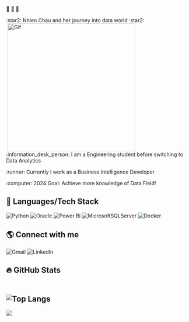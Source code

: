  <p align="left">
 
:wave: :wave: :wave: 
  <p align="left">
:star2: Nhien Chau and her journey into data world :star2:    
 <img align="right" alt="Gif" width="350px" style="padding-right:150px;" src="https://user-images.githubusercontent.com/108797740/195327063-8a258df6-9427-496b-a977-6ffa263d9bcf.gif"/>
 <p align="left"> :information_desk_person: I am a Engineering student before switching to Data Analytics 
 <p align="left"> :runner: Currently I work as a Business Intelligence Developer 
 <p align="left"> :computer: 2024 Goal: Achieve more knowledge of Data Field!
  
   ## :toolbox: Languages/Tech Stack
![Python](https://img.shields.io/badge/python-3670A0?style=for-the-badge&logo=python&logoColor=ffdd54) ![Oracle](https://img.shields.io/badge/Oracle-F80000?style=for-the-badge&logo=oracle&logoColor=white) ![Power Bi](https://img.shields.io/badge/power_bi-F2C811?style=for-the-badge&logo=powerbi&logoColor=black)  ![MicrosoftSQLServer](https://img.shields.io/badge/Microsoft%20SQL%20Sever-CC2927?style=for-the-badge&logo=microsoft%20sql%20server&logoColor=white) 
![Docker](https://img.shields.io/badge/docker-%230db7ed.svg?style=for-the-badge&logo=docker&logoColor=white)
## 🌎 Connect with me
![Gmail](https://img.shields.io/badge/Gmail-D14836?style=for-the-badge&logo=gmail&logoColor=white)
![LinkedIn](https://img.shields.io/badge/linkedin-%230077B5.svg?style=for-the-badge&logo=linkedin&logoColor=white)
## :fire: GitHub Stats 
  <br>![Top Langs](https://github-readme-stats.vercel.app/api/top-langs/?username=nhienchau&layout=compact&theme=vision-friendly-dark) <br>
---
  ![](https://komarev.com/ghpvc/?username=nhiencahu&color=ff69b4)
